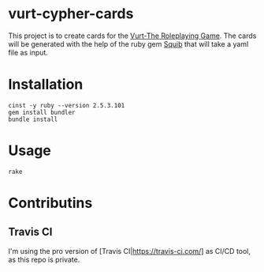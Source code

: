 # vurt-cypher-cards

This project is to create cards for the [Vurt-The Roleplaying Game](http://www.ravendeskgames.com/vurt-the-tabletop-roleplaying-game).
The cards will be generated with the help of the ruby gem [Squib](https://github.com/andymeneely/squib) that will take a yaml file as input.

# Installation

```
cinst -y ruby --version 2.5.3.101
gem install bundler
bundle install
```

# Usage

```
rake
```

# Contributins

## Travis CI

I'm using the pro version of [Travis CI|https://travis-ci.com/] as CI/CD tool, as this repo is private. 